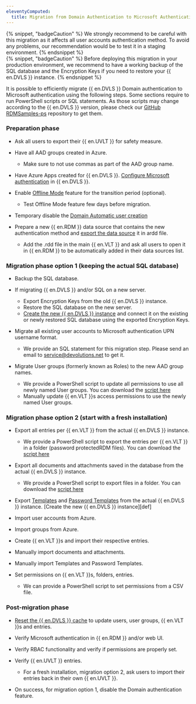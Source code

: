 ```yaml
---
eleventyComputed:
  title: Migration from Domain Authentication to Microsoft Authentication
---
```

{% snippet, "badgeCaution" %}
We strongly recommend to be careful with this migration as it affects all user accounts authentication method. To avoid any problems, our recommendation would be to test it in a staging environment.
{% endsnippet %}  
{% snippet, "badgeCaution" %}
Before deploying this migration in your production environment, we recommend to have a working backup of the SQL database and the Encryption Keys if you need to restore your {{ en.DVLS }} instance.
{% endsnippet %}  

It is possible to efficiently migrate {{ en.DVLS }} Domain authentication to Microsoft authentication using the following steps. Some sections require to run PowerShell scripts or SQL statements. As those scripts may change according to the {{ en.DVLS }} version, please check our [GitHub RDMSamples-ps](https://github.com/Devolutions/RDMSamples-ps) repository to get them.
### Preparation phase
* Ask all users to export their {{ en.UVLT }} for safety measure.
* Have all AAD groups created in Azure.  

  * Make sure to not use commas as part of the AAD group name.
* Have Azure Apps created for {{ en.DVLS }}.
[Configure Microsoft authentication](/kb/devolutions-server/how-to-articles/azure-portal-configuration-guide-microsoft-authentication/) in {{ en.DVLS }}.
* Enable [Offline Mode](/rdm/windows/data-sources/offline-mode/) feature for the transition period (optional).  

  * Test Offline Mode feature few days before migration.
* Temporary disable the [Domain Automatic user creation](/server/web-interface/administration/configuration/server-settings/general/authentication/domain/)
* Prepare a new {{ en.RDM }} data source that contains the new authentication method and [export the data source](/rdm/windows/data-sources/data-sources-types/import-export/) it in ardd file.  

  * Add the .rdd file in the main {{ en.VLT }} and ask all users to open it in {{ en.RDM }} to be automatically added in their data sources list.
### Migration phase option 1 (keeping the actual SQL database)
* Backup the SQL database.
* If migrating {{ en.DVLS }} and/or SQL on a new server.  

  * Export Encryption Keys from the old {{ en.DVLS }} instance.
  * Restore the SQL database on the new server.  
  * [Create the new {{ en.DVLS }} instance](/server/installation/create-server-instance/) and connect it on the existing or newly restored SQL database using the exported Encryption Keys.
* Migrate all existing user accounts to Microsoft authentication UPN username format.  

  * We provide an SQL statement for this migration step. Please send an email to [service@devolutions.net](mailto:service@devolutions.net) to get it.
* Migrate User groups (formerly known as Roles) to the new AAD group names.  

  * We provide a PowerShell script to update all permissions to use all newly named User groups. You can download the [script here](https://github.com/Devolutions/RDMSamples-ps/blob/main/module/security/SetPermissionsonFoldersInVault.ps1)
  * Manually update {{ en.VLT }}s access permissions to use the newly named User groups.
### Migration phase option 2 (start with a fresh installation)
* Export all entries per {{ en.VLT }} from the actual {{ en.DVLS }} instance.  

  * We provide a PowerShell script to export the entries per {{ en.VLT }} in a folder (password protectedRDM files). You can download the [script here](https://github.com/Devolutions/RDMSamples-ps/blob/main/module/export/ExportAllEntriesAllVaults.ps1)
* Export all documents and attachments saved in the database from the actual {{ en.DVLS }} instance.  

  * We provide a PowerShell script to export files in a folder. You can download the [script here](https://github.com/Devolutions/RDMSamples-ps/blob/main/module/export/ExportDocumentsDatabase.ps1)
* Export [Templates](/rdm/windows/commands/file/templates/) and [Password Templates](/rdm/windows/commands/file/templates/password-templates/) from the actual {{ en.DVLS }} instance.
[Create the new {{ en.DVLS }} instance][def]
* Import user accounts from Azure.
* Import groups from Azure.
* Create {{ en.VLT }}s and import their respective entries.
* Manually import documents and attachments.
* Manually import Templates and Password Templates.
* Set permissions on {{ en.VLT }}s, folders, entries.  

  * We can provide a PowerShell script to set permissions from a CSV file.
### Post-migration phase
* [Reset the {{ en.DVLS }} cache](/server/web-interface/administration/security-management/reset-server-cache/) to update users, user groups, {{ en.VLT }}s and entries.
* Verify Microsoft authentication in {{ en.RDM }} and/or web UI.
* Verify RBAC functionality and verify if permissions are properly set.
* Verify {{ en.UVLT }} entries.  

  * For a fresh installation, migration option 2, ask users to import their entries back in their own {{ en.UVLT }}.
* On success, for migration option 1, disable the Domain authentication feature.
